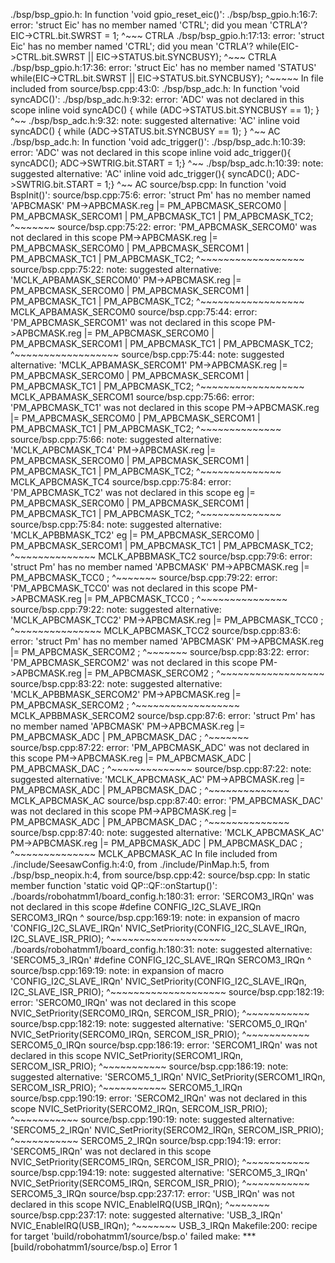 ./bsp/bsp_gpio.h: In function 'void gpio_reset_eic()':
./bsp/bsp_gpio.h:16:7: error: 'struct Eic' has no member named 'CTRL'; did you mean 'CTRLA'?
  EIC->CTRL.bit.SWRST = 1;
       ^~~~
       CTRLA
./bsp/bsp_gpio.h:17:13: error: 'struct Eic' has no member named 'CTRL'; did you mean 'CTRLA'?
  while(EIC->CTRL.bit.SWRST || EIC->STATUS.bit.SYNCBUSY);
             ^~~~
             CTRLA
./bsp/bsp_gpio.h:17:36: error: 'struct Eic' has no member named 'STATUS'
  while(EIC->CTRL.bit.SWRST || EIC->STATUS.bit.SYNCBUSY);
                                    ^~~~~~
In file included from source/bsp.cpp:43:0:
./bsp/bsp_adc.h: In function 'void syncADC()':
./bsp/bsp_adc.h:9:32: error: 'ADC' was not declared in this scope
 inline void syncADC() { while (ADC->STATUS.bit.SYNCBUSY == 1); }
                                ^~~
./bsp/bsp_adc.h:9:32: note: suggested alternative: 'AC'
 inline void syncADC() { while (ADC->STATUS.bit.SYNCBUSY == 1); }
                                ^~~
                                AC
./bsp/bsp_adc.h: In function 'void adc_trigger()':
./bsp/bsp_adc.h:10:39: error: 'ADC' was not declared in this scope
 inline void adc_trigger(){ syncADC(); ADC->SWTRIG.bit.START = 1;}
                                       ^~~
./bsp/bsp_adc.h:10:39: note: suggested alternative: 'AC'
 inline void adc_trigger(){ syncADC(); ADC->SWTRIG.bit.START = 1;}
                                       ^~~
                                       AC
source/bsp.cpp: In function 'void BspInit()':
source/bsp.cpp:75:6: error: 'struct Pm' has no member named 'APBCMASK'
  PM->APBCMASK.reg |= PM_APBCMASK_SERCOM0 | PM_APBCMASK_SERCOM1 | PM_APBCMASK_TC1 | PM_APBCMASK_TC2;
      ^~~~~~~~
source/bsp.cpp:75:22: error: 'PM_APBCMASK_SERCOM0' was not declared in this scope
  PM->APBCMASK.reg |= PM_APBCMASK_SERCOM0 | PM_APBCMASK_SERCOM1 | PM_APBCMASK_TC1 | PM_APBCMASK_TC2;
                      ^~~~~~~~~~~~~~~~~~~
source/bsp.cpp:75:22: note: suggested alternative: 'MCLK_APBAMASK_SERCOM0'
  PM->APBCMASK.reg |= PM_APBCMASK_SERCOM0 | PM_APBCMASK_SERCOM1 | PM_APBCMASK_TC1 | PM_APBCMASK_TC2;
                      ^~~~~~~~~~~~~~~~~~~
                      MCLK_APBAMASK_SERCOM0
source/bsp.cpp:75:44: error: 'PM_APBCMASK_SERCOM1' was not declared in this scope
  PM->APBCMASK.reg |= PM_APBCMASK_SERCOM0 | PM_APBCMASK_SERCOM1 | PM_APBCMASK_TC1 | PM_APBCMASK_TC2;
                                            ^~~~~~~~~~~~~~~~~~~
source/bsp.cpp:75:44: note: suggested alternative: 'MCLK_APBAMASK_SERCOM1'
  PM->APBCMASK.reg |= PM_APBCMASK_SERCOM0 | PM_APBCMASK_SERCOM1 | PM_APBCMASK_TC1 | PM_APBCMASK_TC2;
                                            ^~~~~~~~~~~~~~~~~~~
                                            MCLK_APBAMASK_SERCOM1
source/bsp.cpp:75:66: error: 'PM_APBCMASK_TC1' was not declared in this scope
  PM->APBCMASK.reg |= PM_APBCMASK_SERCOM0 | PM_APBCMASK_SERCOM1 | PM_APBCMASK_TC1 | PM_APBCMASK_TC2;
                                                                  ^~~~~~~~~~~~~~~
source/bsp.cpp:75:66: note: suggested alternative: 'MCLK_APBCMASK_TC4'
  PM->APBCMASK.reg |= PM_APBCMASK_SERCOM0 | PM_APBCMASK_SERCOM1 | PM_APBCMASK_TC1 | PM_APBCMASK_TC2;
                                                                  ^~~~~~~~~~~~~~~
                                                                  MCLK_APBCMASK_TC4
source/bsp.cpp:75:84: error: 'PM_APBCMASK_TC2' was not declared in this scope
 eg |= PM_APBCMASK_SERCOM0 | PM_APBCMASK_SERCOM1 | PM_APBCMASK_TC1 | PM_APBCMASK_TC2;
                                                                     ^~~~~~~~~~~~~~~
source/bsp.cpp:75:84: note: suggested alternative: 'MCLK_APBBMASK_TC2'
 eg |= PM_APBCMASK_SERCOM0 | PM_APBCMASK_SERCOM1 | PM_APBCMASK_TC1 | PM_APBCMASK_TC2;
                                                                     ^~~~~~~~~~~~~~~
                                                                                    MCLK_APBBMASK_TC2
source/bsp.cpp:79:6: error: 'struct Pm' has no member named 'APBCMASK'
  PM->APBCMASK.reg |= PM_APBCMASK_TCC0 ;
      ^~~~~~~~
source/bsp.cpp:79:22: error: 'PM_APBCMASK_TCC0' was not declared in this scope
  PM->APBCMASK.reg |= PM_APBCMASK_TCC0 ;
                      ^~~~~~~~~~~~~~~~
source/bsp.cpp:79:22: note: suggested alternative: 'MCLK_APBCMASK_TCC2'
  PM->APBCMASK.reg |= PM_APBCMASK_TCC0 ;
                      ^~~~~~~~~~~~~~~~
                      MCLK_APBCMASK_TCC2
source/bsp.cpp:83:6: error: 'struct Pm' has no member named 'APBCMASK'
  PM->APBCMASK.reg |= PM_APBCMASK_SERCOM2 ;
      ^~~~~~~~
source/bsp.cpp:83:22: error: 'PM_APBCMASK_SERCOM2' was not declared in this scope
  PM->APBCMASK.reg |= PM_APBCMASK_SERCOM2 ;
                      ^~~~~~~~~~~~~~~~~~~
source/bsp.cpp:83:22: note: suggested alternative: 'MCLK_APBBMASK_SERCOM2'
  PM->APBCMASK.reg |= PM_APBCMASK_SERCOM2 ;
                      ^~~~~~~~~~~~~~~~~~~
                      MCLK_APBBMASK_SERCOM2
source/bsp.cpp:87:6: error: 'struct Pm' has no member named 'APBCMASK'
  PM->APBCMASK.reg |= PM_APBCMASK_ADC | PM_APBCMASK_DAC ;
      ^~~~~~~~
source/bsp.cpp:87:22: error: 'PM_APBCMASK_ADC' was not declared in this scope
  PM->APBCMASK.reg |= PM_APBCMASK_ADC | PM_APBCMASK_DAC ;
                      ^~~~~~~~~~~~~~~
source/bsp.cpp:87:22: note: suggested alternative: 'MCLK_APBCMASK_AC'
  PM->APBCMASK.reg |= PM_APBCMASK_ADC | PM_APBCMASK_DAC ;
                      ^~~~~~~~~~~~~~~
                      MCLK_APBCMASK_AC
source/bsp.cpp:87:40: error: 'PM_APBCMASK_DAC' was not declared in this scope
  PM->APBCMASK.reg |= PM_APBCMASK_ADC | PM_APBCMASK_DAC ;
                                        ^~~~~~~~~~~~~~~
source/bsp.cpp:87:40: note: suggested alternative: 'MCLK_APBCMASK_AC'
  PM->APBCMASK.reg |= PM_APBCMASK_ADC | PM_APBCMASK_DAC ;
                                        ^~~~~~~~~~~~~~~
                                        MCLK_APBCMASK_AC
In file included from ./include/SeesawConfig.h:4:0,
                 from ./include/PinMap.h:5,
                 from ./bsp/bsp_neopix.h:4,
                 from source/bsp.cpp:42:
source/bsp.cpp: In static member function 'static void QP::QF::onStartup()':
./boards/robohatmm1/board_config.h:180:31: error: 'SERCOM3_IRQn' was not declared in this scope
 #define CONFIG_I2C_SLAVE_IRQn SERCOM3_IRQn
                               ^
source/bsp.cpp:169:19: note: in expansion of macro 'CONFIG_I2C_SLAVE_IRQn'
  NVIC_SetPriority(CONFIG_I2C_SLAVE_IRQn, I2C_SLAVE_ISR_PRIO);
                   ^~~~~~~~~~~~~~~~~~~~~
./boards/robohatmm1/board_config.h:180:31: note: suggested alternative: 'SERCOM5_3_IRQn'
 #define CONFIG_I2C_SLAVE_IRQn SERCOM3_IRQn
                               ^
source/bsp.cpp:169:19: note: in expansion of macro 'CONFIG_I2C_SLAVE_IRQn'
  NVIC_SetPriority(CONFIG_I2C_SLAVE_IRQn, I2C_SLAVE_ISR_PRIO);
                   ^~~~~~~~~~~~~~~~~~~~~
source/bsp.cpp:182:19: error: 'SERCOM0_IRQn' was not declared in this scope
  NVIC_SetPriority(SERCOM0_IRQn, SERCOM_ISR_PRIO);
                   ^~~~~~~~~~~~
source/bsp.cpp:182:19: note: suggested alternative: 'SERCOM5_0_IRQn'
  NVIC_SetPriority(SERCOM0_IRQn, SERCOM_ISR_PRIO);
                   ^~~~~~~~~~~~
                   SERCOM5_0_IRQn
source/bsp.cpp:186:19: error: 'SERCOM1_IRQn' was not declared in this scope
  NVIC_SetPriority(SERCOM1_IRQn, SERCOM_ISR_PRIO);
                   ^~~~~~~~~~~~
source/bsp.cpp:186:19: note: suggested alternative: 'SERCOM5_1_IRQn'
  NVIC_SetPriority(SERCOM1_IRQn, SERCOM_ISR_PRIO);
                   ^~~~~~~~~~~~
                   SERCOM5_1_IRQn
source/bsp.cpp:190:19: error: 'SERCOM2_IRQn' was not declared in this scope
  NVIC_SetPriority(SERCOM2_IRQn, SERCOM_ISR_PRIO);
                   ^~~~~~~~~~~~
source/bsp.cpp:190:19: note: suggested alternative: 'SERCOM5_2_IRQn'
  NVIC_SetPriority(SERCOM2_IRQn, SERCOM_ISR_PRIO);
                   ^~~~~~~~~~~~
                   SERCOM5_2_IRQn
source/bsp.cpp:194:19: error: 'SERCOM5_IRQn' was not declared in this scope
  NVIC_SetPriority(SERCOM5_IRQn, SERCOM_ISR_PRIO);
                   ^~~~~~~~~~~~
source/bsp.cpp:194:19: note: suggested alternative: 'SERCOM5_3_IRQn'
  NVIC_SetPriority(SERCOM5_IRQn, SERCOM_ISR_PRIO);
                   ^~~~~~~~~~~~
                   SERCOM5_3_IRQn
source/bsp.cpp:237:17: error: 'USB_IRQn' was not declared in this scope
  NVIC_EnableIRQ(USB_IRQn);
                 ^~~~~~~~
source/bsp.cpp:237:17: note: suggested alternative: 'USB_3_IRQn'
  NVIC_EnableIRQ(USB_IRQn);
                 ^~~~~~~~
                 USB_3_IRQn
Makefile:200: recipe for target 'build/robohatmm1/source/bsp.o' failed
make: *** [build/robohatmm1/source/bsp.o] Error 1
